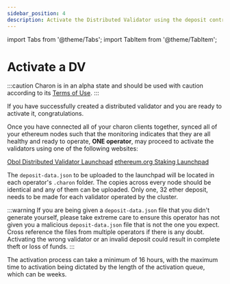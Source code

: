```yaml
---
sidebar_position: 4
description: Activate the Distributed Validator using the deposit contract
---
```

import Tabs from '@theme/Tabs';
import TabItem from '@theme/TabItem';

# Activate a DV

:::caution
Charon is in an alpha state and should be used with caution according to its [Terms of Use](https://obol.tech/terms.pdf).
:::

If you have successfully created a distributed validator and you are ready to activate it, congratulations.  

Once you have connected all of your charon clients together, synced all of your ethereum nodes such that the monitoring indicates that they are all healthy and ready to operate, **ONE operator**, may proceed to activate the validators using one of the following websites: 

<Tabs groupId="network">
  <TabItem value="goërli" label="Goërli" default>
    <a href="https://goerli.launchpad.obol.tech/" target="_blank">Obol Distributed Validator Launchpad</a>
  </TabItem>
  <TabItem value="mainnet" label="Mainnet" >
    <a href="https://launchpad.ethereum.org/" target="_blank">ethereum.org Staking Launchpad</a>
  </TabItem>
</Tabs>

The `deposit-data.json` to be uploaded to the launchpad will be located in each operator's `.charon` folder. The copies across every node should be identical and any of them can be uploaded. Only one, 32 ether deposit, needs to be made for each validator operated by the cluster. 

:::warning
If you are being given a `deposit-data.json` file that you didn't generate yourself, please take extreme care to ensure this operator has not given you a malicious `deposit-data.json` file that is not the one you expect. Cross reference the files from multiple operators if there is any doubt. Activating the wrong validator or an invalid deposit could result in complete theft or loss of funds. 
:::

The activation process can take a minimum of 16 hours, with the maximum time to activation being dictated by the length of the activation queue, which can be weeks.